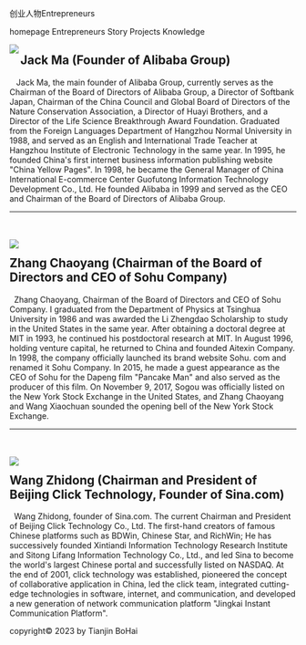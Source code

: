 <!DOCTYPE html>
<html lang="en">
<head>
    <meta charset="UTF-8">
    <meta name="viewport" content="width=device-width, initial-scale=1.0">
    <title>Document</title>
    <link href="panyakun.css" rel="stylesheet">
</head>
<p id="d">创业人物Entrepreneurs</p>
<p id="color">homepage  Entrepreneurs Story Projects Knowledge</p>

<body>
<img src="mayun.jpg" align="left">
    <h2> Jack Ma <span id="font"> (Founder of Alibaba Group)</span></h2>
    <p id="text">&nbsp;&nbsp; Jack Ma, the main founder of Alibaba Group, currently serves as the Chairman of the Board of Directors of Alibaba Group, 
    a Director of Softbank Japan, Chairman of the China Council and Global Board of Directors of the Nature Conservation Association, 
    a Director of Huayi Brothers, and a Director of the Life Science Breakthrough Award Foundation. Graduated from the Foreign Languages 
    Department of Hangzhou Normal University in 1988, and served as an English and International Trade Teacher at Hangzhou Institute of Electronic Technology 
    in the same year. In 1995, he founded China's first internet business information publishing website "China Yellow Pages". In 1998, he became the General Manager 
    of China International E-commerce Center Guofutong Information Technology Development Co., Ltd. He founded Alibaba in 1999 and served as the CEO and Chairman of 
    the Board of Directors of Alibaba Group.
    </p>
<hr></hr>
<br><br>
<img src="zhangchaoyang.jpg" align="left">
    <h2> Zhang Chaoyang <span id="font"> (Chairman of the Board of Directors and CEO of Sohu Company)</span></h2>
    <p id="text">&nbsp;&nbsp;Zhang Chaoyang, Chairman of the Board of Directors and CEO of Sohu Company. I graduated from the Department of Physics at Tsinghua University in 1986 and was awarded the Li Zhengdao Scholarship to study in the United States in the same year. After obtaining a doctoral degree at MIT in 1993, he continued his postdoctoral research at MIT. In August 1996, holding venture capital, he returned to China and founded Aitexin Company. In 1998, the company officially launched its brand website Sohu. com and renamed it Sohu Company. In 2015, he made a guest appearance as the CEO of Sohu for the Dapeng film "Pancake Man" and also served as the producer of this film. On November 9, 2017, Sogou was officially listed on the New York Stock Exchange in the United States, and Zhang Chaoyang and Wang Xiaochuan sounded the opening bell of the New York Stock Exchange.
    </p>
    <hr></hr>
    <br><br>
<img src="wangzhidong.jpg" align="left">
    <h2> Wang Zhidong <span id="font"> (Chairman and President of Beijing Click Technology, Founder of Sina.com)</span></h2>
    <p id="text">&nbsp;&nbsp;Wang Zhidong, founder of Sina.com. The current Chairman and President of Beijing Click Technology Co., Ltd. The first-hand creators of famous Chinese platforms such as BDWin, Chinese Star, and RichWin; He has successively founded Xintiandi Information Technology Research Institute and Sitong Lifang Information Technology Co., Ltd., and led Sina to become the world's largest Chinese portal and successfully listed on NASDAQ. At the end of 2001, click technology was established, pioneered the concept of collaborative application in China, led the click team, integrated cutting-edge technologies in software, internet, and communication, and developed a new generation of network communication platform "Jingkai Instant Communication Platform".
 </p>
 <P id="copy">copyright© 2023 by Tianjin BoHai</P>
    </body>
</html>
